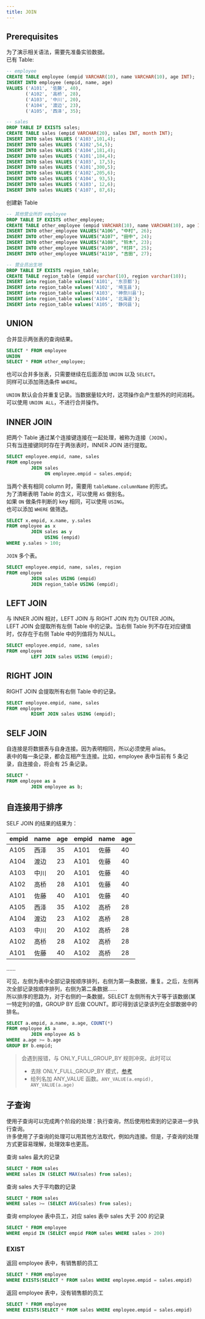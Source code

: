 ```yaml
---
title: JOIN
---
```


## Prerequisites
为了演示相关语法，需要先准备实验数据。  
已有 Table:  
```sql
-- employee
CREATE TABLE employee (empid VARCHAR(10), name VARCHAR(10), age INT);
INSERT INTO employee (empid, name, age)
VALUES ('A101', '佐藤', 40),
       ('A102', '高桥', 28),
       ('A103', '中川', 20),
       ('A104', '渡边', 23),
       ('A105', '西泽', 35);

-- sales
DROP TABLE IF EXISTS sales;
CREATE TABLE sales (empid VARCHAR(20), sales INT, month INT);
INSERT INTO sales VALUES ('A103',101,4);
INSERT INTO sales VALUES ('A102',54,5);
INSERT INTO sales VALUES ('A104',181,4);
INSERT INTO sales VALUES ('A101',184,4);
INSERT INTO sales VALUES ('A103', 17,5);
INSERT INTO sales VALUES ('A101',300,5);
INSERT INTO sales VALUES ('A102',205,6);
INSERT INTO sales VALUES ('A104', 93,5);
INSERT INTO sales VALUES ('A103', 12,6);
INSERT INTO sales VALUES ('A107', 87,6);
```

创建新 Table
```sql
-- 其他营业所的 employee 
DROP TABLE IF EXISTS other_employee;
CREATE TABLE other_employee (empid VARCHAR(10), name VARCHAR(10), age INT);
INSERT INTO other_employee VALUES("A106", "中村", 26);
INSERT INTO other_employee VALUES("A107", "田中", 24);
INSERT INTO other_employee VALUES("A108", "铃木", 23);
INSERT INTO other_employee VALUES("A109", "村井", 25);
INSERT INTO other_employee VALUES("A110", "吉田", 27);

-- 营业员出生地
DROP TABLE IF EXISTS region_table;
CREATE TABLE region_table (empid varchar(10), region varchar(10));
INSERT into region_table values('A101', '东京都');
INSERT into region_table values('A102', '埼玉县');
INSERT into region_table values('A103', '神奈川县');
INSERT into region_table values('A104', '北海道');
INSERT into region_table values('A105', '静冈县');
```

## UNION
合并显示两张表的查询结果。
```sql
SELECT * FROM employee
UNION
SELECT * FROM other_employee;
```
也可以合并多张表，只需要继续在后面添加 `UNION` 以及 `SELECT`。  
同样可以添加筛选条件 `WHERE`。  

`UNION` 默认会合并重复记录。当数据量较大时，这项操作会产生额外的时间消耗。可以使用 `UNION ALL`，不进行合并操作。


## INNER JOIN
把两个 Table 通过某个连接键连接在一起处理，被称为连接（`JOIN`）。  
只有当连接键同时存在于两张表时，INNER JOIN 进行提取。  
```sql
SELECT employee.empid, name, sales
FROM employee
         JOIN sales
              ON employee.empid = sales.empid;
```

当两个表有相同 column 时，需要用 `tableName.columnName` 的形式。  
为了清晰表明 Table 的含义，可以使用 `AS` 做别名。  
如果 `ON` 做条件判断的 key 相同，可以使用 `USING`。  
也可以添加 `WHERE` 做筛选。
```sql
SELECT x.empid, x.name, y.sales
FROM employee as x
         JOIN sales as y
              USING (empid)
WHERE y.sales > 100;
```

`JOIN` 多个表。
```sql
SELECT employee.empid, name, sales, region
FROM employee
         JOIN sales USING (empid)
         JOIN region_table USING (empid);
```

## LEFT JOIN
与 INNER JOIN 相对，LEFT JOIN 与 RIGHT JOIN 均为 OUTER JOIN。  
LEFT JOIN 会提取所有左侧 Table 中的记录。当右侧 Table 列不存在对应键值时，仅存在于右侧 Table 中的列值将为 NULL。
```sql
SELECT employee.empid, name, sales
FROM employee
         LEFT JOIN sales USING (empid);
```

## RIGHT JOIN
RIGHT JOIN 会提取所有右侧 Table 中的记录。
```sql
SELECT employee.empid, name, sales
FROM employee
         RIGHT JOIN sales USING (empid);
```

## SELF JOIN
自连接是将数据表与自身连接。因为表明相同，所以必须使用 alias。  
表中的每一条记录，都会互相产生连接。比如，employee 表中当前有 5 条记录，自连接会，将会有 25 条记录。
```sql
SELECT *
FROM employee as a
         JOIN employee as b;
```

## 自连接用于排序
SELF JOIN 的结果的结果为：  

| empid | name | age  | empid | name | age  |
| :---- | :--- | :--- | :---- | :--- | :--- |
| A105  | 西泽 | 35   | A101  | 佐藤 | 40   |
| A104  | 渡边 | 23   | A101  | 佐藤 | 40   |
| A103  | 中川 | 20   | A101  | 佐藤 | 40   |
| A102  | 高桥 | 28   | A101  | 佐藤 | 40   |
| A101  | 佐藤 | 40   | A101  | 佐藤 | 40   |
| A105  | 西泽 | 35   | A102  | 高桥 | 28   |
| A104  | 渡边 | 23   | A102  | 高桥 | 28   |
| A103  | 中川 | 20   | A102  | 高桥 | 28   |
| A102  | 高桥 | 28   | A102  | 高桥 | 28   |
| A101  | 佐藤 | 40   | A102  | 高桥 | 28   |

……  

可见，左侧为表中全部记录按顺序排列，右侧为第一条数据，重复。之后，左侧再次全部记录按顺序排列，右侧为第二条数据……  
所以排序的思路为，对于右侧的一条数据，SELECT 左侧所有大于等于该数据(某一特定列)的值，GROUP BY 后做 COUNT。即可得到该记录该列在全部数据中的排名。

```sql
SELECT a.empid, a.name, a.age, COUNT(*)
FROM employee AS a
         JOIN employee AS b
WHERE a.age >= b.age
GROUP BY b.empid;
```
> 会遇到报错，与 ONLY_FULL_GROUP_BY 规则冲突。此时可以 
> * 去除 ONLY_FULL_GROUP_BY 模式，[参考](/docs/data/db/install-on-mac#only_full_group_by)
> * 给列名加 ANY_VALUE 函数。`ANY_VALUE(a.empid), ANY_VALUE(a.age)`

## 子查询
使用子查询可以完成两个阶段的处理：执行查询，然后使用检索到的记录进一步执行查询。  
许多使用了子查询的处理可以用其他方法取代，例如内连接。但是，子查询的处理方式更容易理解，处理效率也更高。  

查询 sales 最大的记录
```sql
SELECT * FROM sales
WHERE sales IN (SELECT MAX(sales) from sales);
```

查询 sales 大于平均数的记录
```sql
SELECT * FROM sales
WHERE sales >= (SELECT AVG(sales) from sales);
```

查询 employee 表中员工，对应 sales 表中 sales 大于 200 的记录
```sql
SELECT * FROM employee
WHERE empid IN (SELECT empid FROM sales WHERE sales > 200)
```

### EXIST
返回 employee 表中，有销售额的员工
```sql
SELECT * FROM employee
WHERE EXISTS(SELECT * FROM sales WHERE employee.empid = sales.empid)
```

返回 employee 表中，没有销售额的员工
```sql
SELECT * FROM employee
WHERE EXISTS(SELECT * FROM sales WHERE employee.empid = sales.empid)
```
